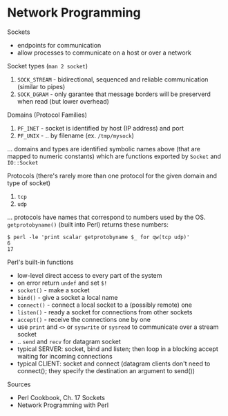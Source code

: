 Network Programming
===================

Sockets

- endpoints for communication
- allow processes to communicate on a host or over a network

Socket types (`man 2 socket`)

1. `SOCK_STREAM` - bidirectional, sequenced and reliable communication (similar
   to pipes)
2. `SOCK_DGRAM` - only garantee that message borders will be preserverd when read
   (but lower overhead)

Domains (Protocol Families)

1. `PF_INET` - socket is identified by host (IP address) and port
2. `PF_UNIX` - .. by filename (ex. `/tmp/mysock`)

... domains and types are identified symbolic names above (that are mapped to
numeric constants) which are functions exported by `Socket` and `IO::Socket`

Protocols (there's rarely more than one protocol for the given domain and type
of socket)

1. `tcp`
2. `udp`

... protocols have names that correspond to numbers used by the OS.
`getprotobyname()` (built into Perl) returns these numbers:

    $ perl -le 'print scalar getprotobyname $_ for qw(tcp udp)'
    6
    17

Perl's built-in functions

- low-level direct access to every part of the system
- on error return `undef` and set `$!`
- `socket()` - make a socket
- `bind()` - give a socket a local name
- `connect()` - connect a local socket to a (possibly remote) one
- `listen()` - ready a socket for connections from other sockets
- `accept()` - receive the connections one by one
- use `print` and `<>` or `syswrite` or `sysread` to communicate over a stream
  socket
- .. `send` and `recv` for datagram socket
- typical SERVER: socket, bind and listen; then loop in a blocking accept
  waiting for incoming connections
- typical CLIENT: socket and connect (datagram clients don't need to connect();
  they specify the destination an argument to send())

Sources

- Perl Cookbook, Ch. 17 Sockets
- Network Programming with Perl
